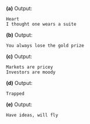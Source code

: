 **(a)** Output:
```
Heart
I thought one wears a suite
```

**(b)** Output:  
```
You always lose the gold prize
```

**(c)** Output:  
```
Markets are pricey
Investors are moody
```

**(d)** Output:  
```
Trapped
```

**(e)** Output:  
```
Have ideas, will fly
```
